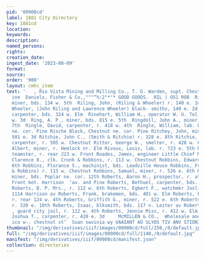 ```yaml
---
pid: '00900cd'
label: 1881 City Directory
key: 1881cd
location: 
keywords: 
description: 
named_persons: 
rights: 
creation_date: 
ingest_date: '2023-08-09'
format: 
source: 
order: '900'
layout: cmhc_item
text: '   , Rio Vista Mining and Milling Co., T. G. Warden, supt. Chest-  Cnn eee
  ine  Daniels, Fisher & Co,,"""“%:2"*"* GOOD GOODS.  RIL | O51 ROB  Riley, W. A.,
  miner, bds. 134 w. 5th  Riling, John, (Riling & Wheeler) r. 140 e. 2d  Riling &
  Wheeler, (John Riling and Lawrence Wheeler) black- smiths, 140 e. 2d  Rihhart, Alfred,
  carpenter, bds. 324 w. Elm  Rinehart, William H., operator W. U. Tel. Co. r. 107
  w. 3d  Ring, A. P., miner, bds. 815 e. 5th  Ringdoll, John A., miner, r. 716 e.
  7th  Ringle, David, carpenter, r. 418 w. 4th  Ringle, William, lab. La Plata Smelter  nut
  ne. cor. Pine Rische Block, Chestnut ne. cor. Pine Ritchey, John, miner, r. rear
  501 e. 3d Ritchie, John C., (Smith & Ritchie) r. 328 e. 8th Ritchie, Thomas D.,
  carpenter, r. 505 w. Chestnut Ritter, George W., smelter, r. 428 w. Chestnut Rivers,
  Albert, miner, r. Hemlock nr. Elm Rivoux, Louis, lab. r. 723 e. 5th Roach, Richard,
  teamster, r. rear 223 w. Front Roades, James, engineer Little Chief Mining Co Robbins,
  Clarence 8., clk. Cronk & Robbins, r. 113 w. Chestnut Robbins, Edward, r. 526 e.
  6th Robbins, Florance S., machinist, bds. Leadville House Robbins, Frank L. , (Cronk
  & Robbins) r. 113 w. Chestnut Robbins, Samuel, miner, r. 526 e. 6th Robbins, William,
  miner, bds. Poplar ne. cor. 12th Roberts, Aaron H., prospector, r. al. south of
  Front bet. Harrison  ‘av. and Pine Roberts, Bethuel, carpenter, bds. 422 e. 5th
  Roberts, B. P. Mrs., r. 112 w. 6th Roberts, Egbert F., watchmkr Joslin & Park, r.
  1114 Harrison av Roberts, Frank, brakemen, bds. 401 w. Elm Roberts, Fred, actor,
  r. rear 124 w. 4th Roberts, Griffith G., miner, r. 522 e. 6th Roberts, Henry, miner,
  r. 320 e. 10th Roberts, Isaac, blksmith, bds. 117 n. Leiter av Roberts, James M.
  , guard city jail, r. 112 w. 4th Roberts, Jennie Miss, r. 412 w. Elm . Roberts,
  Joshua T., carpenter, r. 420 e. 3d     McMILLEN & CO.,  Wholesale and Retail Grocers,
  ico w-. chestnut st’  Suan swvinia wy UAAIANT AO SLYOS TIV ANV STIONIHS '
thumbnail: "/img/derivatives/iiif/images/00900cd/full/250,/0/default.jpg"
full: "/img/derivatives/iiif/images/00900cd/full/1140,/0/default.jpg"
manifest: "/img/derivatives/iiif/00900cd/manifest.json"
collection: directories
---
```

